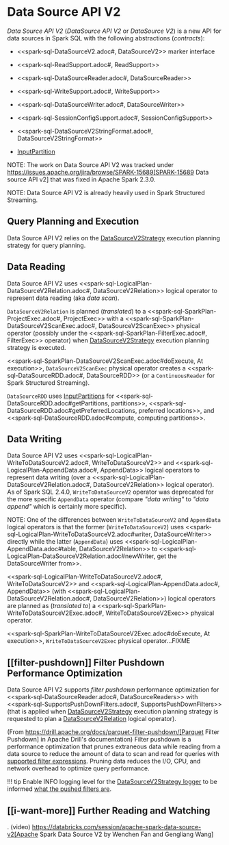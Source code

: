 # Data Source API V2

*Data Source API V2* (_DataSource API V2_ or _DataSource V2_) is a new API for data sources in Spark SQL with the following abstractions (_contracts_):

* <<spark-sql-DataSourceV2.adoc#, DataSourceV2>> marker interface

* <<spark-sql-ReadSupport.adoc#, ReadSupport>>

* <<spark-sql-DataSourceReader.adoc#, DataSourceReader>>

* <<spark-sql-WriteSupport.adoc#, WriteSupport>>

* <<spark-sql-DataSourceWriter.adoc#, DataSourceWriter>>

* <<spark-sql-SessionConfigSupport.adoc#, SessionConfigSupport>>

* <<spark-sql-DataSourceV2StringFormat.adoc#, DataSourceV2StringFormat>>

* [InputPartition](InputPartition.md)

NOTE: The work on Data Source API V2 was tracked under https://issues.apache.org/jira/browse/SPARK-15689[SPARK-15689 Data source API v2] that was fixed in Apache Spark 2.3.0.

NOTE: Data Source API V2 is already heavily used in Spark Structured Streaming.

## Query Planning and Execution

Data Source API V2 relies on the [DataSourceV2Strategy](execution-planning-strategies/DataSourceV2Strategy.md) execution planning strategy for query planning.

## Data Reading

Data Source API V2 uses <<spark-sql-LogicalPlan-DataSourceV2Relation.adoc#, DataSourceV2Relation>> logical operator to represent data reading (aka _data scan_).

`DataSourceV2Relation` is planned (_translated_) to a <<spark-sql-SparkPlan-ProjectExec.adoc#, ProjectExec>> with a <<spark-sql-SparkPlan-DataSourceV2ScanExec.adoc#, DataSourceV2ScanExec>> physical operator (possibly under the <<spark-sql-SparkPlan-FilterExec.adoc#, FilterExec>> operator) when [DataSourceV2Strategy](execution-planning-strategies/DataSourceV2Strategy.md) execution planning strategy is executed.

<<spark-sql-SparkPlan-DataSourceV2ScanExec.adoc#doExecute, At execution>>, `DataSourceV2ScanExec` physical operator creates a <<spark-sql-DataSourceRDD.adoc#, DataSourceRDD>> (or a `ContinuousReader` for Spark Structured Streaming).

`DataSourceRDD` uses [InputPartitions](InputPartition.md) for <<spark-sql-DataSourceRDD.adoc#getPartitions, partitions>>, <<spark-sql-DataSourceRDD.adoc#getPreferredLocations, preferred locations>>, and <<spark-sql-DataSourceRDD.adoc#compute, computing partitions>>.

## Data Writing

Data Source API V2 uses <<spark-sql-LogicalPlan-WriteToDataSourceV2.adoc#, WriteToDataSourceV2>> and <<spark-sql-LogicalPlan-AppendData.adoc#, AppendData>> logical operators to represent data writing (over a <<spark-sql-LogicalPlan-DataSourceV2Relation.adoc#, DataSourceV2Relation>> logical operator). As of Spark SQL 2.4.0, `WriteToDataSourceV2` operator was deprecated for the more specific `AppendData` operator (compare _"data writing"_ to _"data append"_ which is certainly more specific).

NOTE: One of the differences between `WriteToDataSourceV2` and `AppendData` logical operators is that the former (`WriteToDataSourceV2`) uses <<spark-sql-LogicalPlan-WriteToDataSourceV2.adoc#writer, DataSourceWriter>> directly while the latter (`AppendData`) uses <<spark-sql-LogicalPlan-AppendData.adoc#table, DataSourceV2Relation>> to <<spark-sql-LogicalPlan-DataSourceV2Relation.adoc#newWriter, get the DataSourceWriter from>>.

<<spark-sql-LogicalPlan-WriteToDataSourceV2.adoc#, WriteToDataSourceV2>> and <<spark-sql-LogicalPlan-AppendData.adoc#, AppendData>> (with <<spark-sql-LogicalPlan-DataSourceV2Relation.adoc#, DataSourceV2Relation>>) logical operators are planned as (_translated to_) a <<spark-sql-SparkPlan-WriteToDataSourceV2Exec.adoc#, WriteToDataSourceV2Exec>> physical operator.

<<spark-sql-SparkPlan-WriteToDataSourceV2Exec.adoc#doExecute, At execution>>, `WriteToDataSourceV2Exec` physical operator...FIXME

## [[filter-pushdown]] Filter Pushdown Performance Optimization

Data Source API V2 supports *filter pushdown* performance optimization for <<spark-sql-DataSourceReader.adoc#, DataSourceReaders>> with <<spark-sql-SupportsPushDownFilters.adoc#, SupportsPushDownFilters>> (that is applied when [DataSourceV2Strategy](execution-planning-strategies/DataSourceV2Strategy.md) execution planning strategy is requested to plan a [DataSourceV2Relation](execution-planning-strategies/DataSourceV2Strategy.mdadoc#apply-DataSourceV2Relation) logical operator).

(From https://drill.apache.org/docs/parquet-filter-pushdown/[Parquet Filter Pushdown] in Apache Drill's documentation) Filter pushdown is a performance optimization that prunes extraneous data while reading from a data source to reduce the amount of data to scan and read for queries with [supported filter expressions](execution-planning-strategies/DataSourceStrategy.md#translateFilter). Pruning data reduces the I/O, CPU, and network overhead to optimize query performance.

!!! tip
    Enable INFO logging level for the [DataSourceV2Strategy logger](execution-planning-strategies/DataSourceV2Strategy.mdadoc#logging) to be informed [what the pushed filters are](execution-planning-strategies/DataSourceV2Strategy.mdadoc#apply-DataSourceV2Relation).

## [[i-want-more]] Further Reading and Watching

. (video) https://databricks.com/session/apache-spark-data-source-v2[Apache Spark Data Source V2 by Wenchen Fan and Gengliang Wang]
